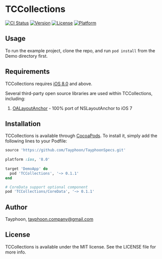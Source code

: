 # TCCollections

[![CI Status](http://img.shields.io/travis/Tayphoon/TCCollections.svg?style=flat)](https://travis-ci.org/Tayphoon/TCCollections)
[![Version](https://img.shields.io/cocoapods/v/TCCollections.svg?style=flat)](http://cocoapods.org/pods/TCCollections)
[![License](https://img.shields.io/cocoapods/l/TCCollections.svg?style=flat)](http://cocoapods.org/pods/TCCollections)
[![Platform](https://img.shields.io/cocoapods/p/TCCollections.svg?style=flat)](http://cocoapods.org/pods/TCCollections)

## Usage

To run the example project, clone the repo, and run `pod install` from the Demo directory first.

## Requirements

TCCollections requires [iOS 8.0](https://developer.apple.com/library/ios/releasenotes/General/WhatsNewIniOS/Articles/iOS8.html) and above.

Several third-party open source libraries are used within TCCollections, including:

1. [OALayoutAnchor](https://github.com/oarrabi/OALayoutAnchor) - 100% port of NSLayoutAnchor to iOS 7

## Installation

TCCollections is available through [CocoaPods](http://cocoapods.org). To install
it, simply add the following lines to your Podfile:

```ruby
source 'https://github.com/Tayphoon/TayphoonSpecs.git'
 
platform :ios, '8.0'
 
target 'DemoApp' do
  pod 'TCCollections', '~> 0.1.1'
end

# CoreData support optional component
pod 'TCCollections/CoreData', '~> 0.1.1'

```

## Author

Tayphoon, tayphoon.company@gmail.com

## License

TCCollections is available under the MIT license. See the LICENSE file for more info.
